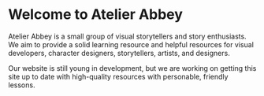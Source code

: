 # Welcome to Atelier Abbey

Atelier Abbey is a small group of visual storytellers and story enthusiasts. We aim to provide a solid learning resource and helpful resources for visual developers, character designers, storytellers, artists, and designers.

Our website is still young in development, but we are working on getting this site up to date with high-quality resources with personable, friendly lessons.
